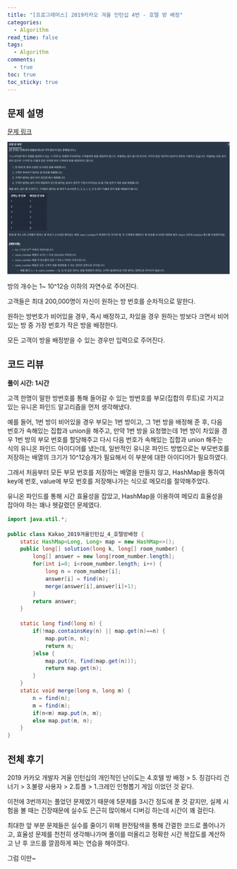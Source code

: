 ```yaml
---
title: "[프로그래머스] 2019카카오 겨울 인턴십 4번 - 호텔 방 배정"
categories:
  - Algorithm
read_time: false
tags:
  - Algorithm
comments:
  - true
toc: true
toc_sticky: true
---
```

## 문제 설명
[문제 링크](https://programmers.co.kr/learn/courses/30/lessons/64063)

![](/assets/img/Algorithm/20200503_2.png)

방의 개수는 1~ 10^12승 이하의 자연수로 주어진다.

고객들은 최대 200,000명이 자신이 원하는 방 번호를 순차적으로 말한다.

원하는 방번호가 비어있을 경우, 즉시 배정하고, 차있을 경우 원하는 방보다 크면서 비어있는 방 중 가장 번호가 작은 방을 배정한다.

모든 고객이 방을 배정받을 수 있는 경우만 입력으로 주어진다.

## 코드 리뷰
__풀이 시간: 1시간__

고객 한명이 말한 방번호를 통해 들어갈 수 있는 방번호를 부모(집합의 루트)로 가지고 있는 유니온 파인드 알고리즘을 먼저 생각해냈다.

예를 들어, 1번 방이 비어있을 경우 부모는 1번 방이고, 그 1번 방을 배정해 준 후, 다음 번호가 속해있는 집합과 union을 해주고, 만약 1번 방을 요청했는데 1번 방이 차있을 경우 1번 방의 부모 번호를 할당해주고 다시 다음 번호가 속해있는 집합과 union 해주는 식의 유니온 파인드 아이디어를 냈는데, 일반적인 유니온 파인드 방법으로는 부모번호를 저장하는 배열의 크기가 10^12승개가 필요해서 이 부분에 대한 아이디어가 필요하였다.

그래서 처음부터 모든 부모 번호를 저장하는 배열을 만들지 않고, HashMap을 통하여 key에 번호, value에 부모 번호를 저장해나가는 식으로 메모리를 절약해주었다.

유니온 파인드를 통해 시간 효율성을 잡았고, HashMap을 이용하여 메모리 효율성을 잡아야 하는 꽤나 헷갈렸던 문제였다.

```java
import java.util.*;

public class Kakao_2019겨울인턴십_4_호텔방배정 {
    static HashMap<Long, Long> map = new HashMap<>();
	public long[] solution(long k, long[] room_number) {
		long[] answer = new long[room_number.length];
        for(int i=0; i<room_number.length; i++) {
        	long n = room_number[i];
        	answer[i] = find(n);
        	merge(answer[i],answer[i]+1);
        }
        return answer;
    }
    
	static long find(long n) {
		if(!map.containsKey(n) || map.get(n)==n) {
			map.put(n, n);
			return n;			
		}else {
			map.put(n, find(map.get(n)));
			return map.get(n);
		}
	}
	static void merge(long n, long m) {
		n = find(n);
		m = find(m);
		if(n<m) map.put(n, m);
		else map.put(m, n);
	}
}

```
## 전체 후기
2019 카카오 개발자 겨울 인턴십의 개인적인 난이도는 4.호텔 방 배정 > 5. 징검다리 건너기 > 3.불량 사용자 > 2.튜플 > 1.크레인 인형뽑기 게임 이었던 것 같다.

이전에 3번까지는 풀었던 문제였기 때문에 5문제를 3시간 정도에 푼 것 같지만, 실제 시험을 볼 때는 긴장때문에 실수도 은근히 많이해서 디버깅 하는데 시간이 꽤 걸린다.

최대한 앞 부분 문제들은 실수를 줄이기 위해 완전탐색을 통해 간결한 코드로 풀어나가고, 효율성 문제를 천천히 생각해나가며 풀이를 떠올리고 정확한 시간 복잡도를 계산하고 난 후 코드를 깔끔하게 짜는 연습을 해야겠다.

그럼 이만~


